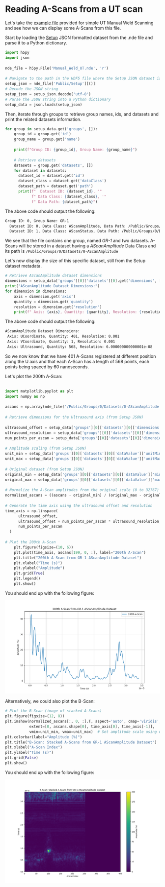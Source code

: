 # Reading A-Scans from a UT scan 

Let's take the [example file](../example-files/index.md#manual-weld-scanning-using-conventional-ultrasound-ut) provided for simple UT Manual Weld Scanning and see how we can display some A-Scans from this file. 

Start by loading the [Setup](../../json-metadata/setup/index.md) JSON formatted dataset from the .nde file and parse it to a Python dictionary. 

``` python
import h5py
import json

nde_file = h5py.File('Manual_Weld_UT.nde', 'r')

# Navigate to the path in the HDF5 file where the Setup JSON dataset is stored
setup_json = nde_file['Public/Setup'][()]
# Decode the JSON string
setup_json = setup_json.decode('utf-8')
# Parse the JSON string into a Python dictionary
setup_data = json.loads(setup_json)
```

Then, iterate through groups to retrieve group names, ids, and datasets and print the related datasets information.  

``` python
for group in setup_data.get('groups', []):
    group_id = group.get('id')
    group_name = group.get('name')
    
    print(f"Group ID: {group_id}, Group Name: {group_name}")
    
    # Retrieve datasets
    datasets = group.get('datasets', [])
    for dataset in datasets:
      dataset_id = dataset.get('id')
      dataset_class = dataset.get('dataClass')
      dataset_path = dataset.get('path')
      print(f"  Dataset ID: {dataset_id}, '"
            f" Data Class: {dataset_class}, '"
            f" Data Path: {dataset_path}")
```

The above code should output the following: 

``` bash
Group ID: 0, Group Name: GR-1
  Dataset ID: 0, Data Class: AScanAmplitude, Data Path: /Public/Groups/0/Datasets/0-AScanAmplitude
  Dataset ID: 1, Data Class: AScanStatus, Data Path: /Public/Groups/0/Datasets/1-AScanStatus
```

We see that the file contains one group, named *GR-1* and two datasets. A-Scans will be stored in a dataset having a *AScanAmplitude* Data Class and its path is `/Public/Groups/0/Datasets/0-AScanAmplitude`

Let's now display the size of this specific dataset, still from the Setup dataset metadata.


``` python
# Retrieve AScanAmplitude dataset dimensions
dimensions = setup_data['groups'][0]['datasets'][0].get('dimensions', [])
print("AScanAmplitude Dataset Dimensions:")
for dimension in dimensions:
    axis = dimension.get('axis')
    quantity = dimension.get('quantity')
    resolution = dimension.get('resolution')
    print(f" Axis: {axis}, Quantity: {quantity}, Resolution: {resolution}")
```

The above code should output the following: 

``` bash
AScanAmplitude Dataset Dimensions:
 Axis: UCoordinate, Quantity: 401, Resolution: 0.001
 Axis: VCoordinate, Quantity: 1, Resolution: 0.001
 Axis: Ultrasound, Quantity: 568, Resolution: 6.000000000000001e-08
```

So we now know that we have 401 A-Scans registered at different position along the U axis and that each A-Scan has a length of 568 points, each points being spaced by 60 nanoseconds.  

Let's plot the 200th A-Scan: 

``` python

import matplotlib.pyplot as plt
import numpy as np

ascans = np.array(nde_file['/Public/Groups/0/Datasets/0-AScanAmplitude'])

# Retrieve dimensions for the Ultrasound axis (from Setup JSON)

ultrasound_offset = setup_data['groups'][0]['datasets'][0]['dimensions'][2]['offset']
ultrasound_resolution = setup_data['groups'][0]['datasets'][0]['dimensions'][2]['resolution']
num_points_per_ascan = setup_data['groups'][0]['datasets'][0]['dimensions'][2]['quantity']

# Amplitude scaling (from Setup JSON)
unit_min = setup_data['groups'][0]['datasets'][0]['dataValue']['unitMin']
unit_max = setup_data['groups'][0]['datasets'][0]['dataValue']['unitMax']

# Original dataset (from Setup JSON)
original_min = setup_data['groups'][0]['datasets'][0]['dataValue']['min']
original_max = setup_data['groups'][0]['datasets'][0]['dataValue']['max']

# Normalize the A-Scan amplitudes from the original scale (0 to 32767) to the new scale (0.0 to 200.0)
normalized_ascans = ((ascans - original_min) / (original_max - original_min)) * (unit_max - unit_min) + unit_min

# Generate the time axis using the ultrasound offset and resolution
time_axis = np.linspace(
      ultrasound_offset, 
      ultrasound_offset + num_points_per_ascan * ultrasound_resolution, 
      num_points_per_ascan
  )

# Plot the 200th A-Scan
    plt.figure(figsize=(10, 6))
    plt.plot(time_axis, ascans[199, 0, :], label="200th A-Scan")
    plt.title("200th A-Scan from GR-1 AScanAmplitude Dataset")
    plt.xlabel("Time (s)")
    plt.ylabel("Amplitude")
    plt.grid(True)
    plt.legend()
    plt.show()

```

You should end up with the following figure:

![ascan_ut_scan.png](../../assets/images/examples/code-samples/ascan_ut_scan.png)

Alternatively, we could also plot the B-Scan:

``` python
# Plot the B-Scan (image of stacked A-Scans)
plt.figure(figsize=(12, 8))
plt.imshow(normalized_ascans[:, 0, :].T, aspect='auto', cmap='viridis',
           extent=[0, ascans.shape[0], time_axis[0], time_axis[-1]],
           vmin=unit_min, vmax=unit_max)  # Set amplitude scale using unitMin/unitMax)
plt.colorbar(label="Amplitude (%)")
plt.title("B-Scan: Stacked A-Scans from GR-1 AScanAmplitude Dataset")
plt.xlabel("A-Scan Index")
plt.ylabel("Time (s)")
plt.grid(False)
plt.show()
```

You should end up with the following figure:

![ascan_ut_scan.png](../../assets/images/examples/code-samples/bscan_ut_scan.png)